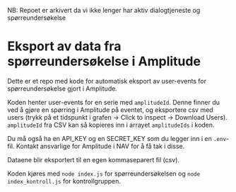 NB: Repoet er arkivert da vi ikke lenger har aktiv dialogtjeneste og spørreundersøkelse

# Eksport av data fra spørreundersøkelse i Amplitude

Dette er et repo med kode for automatisk eksport av user-events for spørreundersøkelse gjort i Amplitude.

Koden henter user-events for en serie med `amplitudeId`. Denne finner du ved å gjøre en spørring i Amplitude på eventet, og eksportere csv med users (trykk på et tidspunkt i grafen -> Click to inspect -> Download Users). `amplitudeId` fra CSV kan så kopieres inn i arrayet `amplitudeIds` i koden.

Du må også ha en API_KEY og en SECRET_KEY som du legger inn i en `.env`-fil. Kontakt ansvarlige for Amplitude i NAV for å få tak i disse.

Dataene blir eksportert til en egen kommaseparert fil (csv).

Koden kjøres med `node index.js` for spørreundersøkelsen og `node index_kontroll.js` for kontrollgruppen.

